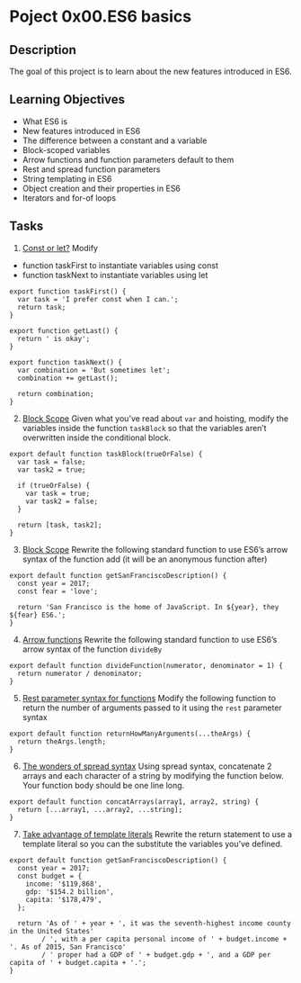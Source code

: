 # Poject 0x00.ES6 basics

## Description
The goal of this project is to learn about the new features introduced in ES6.

## Learning Objectives
- What ES6 is
- New features introduced in ES6
- The difference between a constant and a variable
- Block-scoped variables
- Arrow functions and function parameters default to them
- Rest and spread function parameters
- String templating in ES6
- Object creation and their properties in ES6
- Iterators and for-of loops

## Tasks

1. [Const or let?](./0-constants.js)
Modify
- function taskFirst to instantiate variables using const
- function taskNext to instantiate variables using let
```
export function taskFirst() {
  var task = 'I prefer const when I can.';
  return task;
}

export function getLast() {
  return ' is okay';
}

export function taskNext() {
  var combination = 'But sometimes let';
  combination += getLast();

  return combination;
}
```

2. [Block Scope](./1-block-scoped.js)
Given what you’ve read about ```var``` and hoisting, modify the variables inside the function ```taskBlock``` so that the variables aren’t overwritten inside the conditional block.
```
export default function taskBlock(trueOrFalse) {
  var task = false;
  var task2 = true;

  if (trueOrFalse) {
    var task = true;
    var task2 = false;
  }

  return [task, task2];
}
```

3. [Block Scope](./2-arrow.js)
Rewrite the following standard function to use ES6’s arrow syntax of the function add (it will be an anonymous function after)
```
export default function getSanFranciscoDescription() {
  const year = 2017;
  const fear = 'love';

  return 'San Francisco is the home of JavaScript. In ${year}, they ${fear} ES6.';
}
```

4. [Arrow functions](./3-default-parameter.js)
Rewrite the following standard function to use ES6’s arrow syntax of the function ```divideBy```
```
export default function divideFunction(numerator, denominator = 1) {
  return numerator / denominator;
}
```

5. [Rest parameter syntax for functions](./4-rest-parameter.js)
Modify the following function to return the number of arguments passed to it using the ```rest``` parameter syntax
```
export default function returnHowManyArguments(...theArgs) {
  return theArgs.length;
}
```

6. [The wonders of spread syntax](./5-spread-operator.js)
Using spread syntax, concatenate 2 arrays and each character of a string by modifying the function below. Your function body should be one line long.
```
export default function concatArrays(array1, array2, string) {
  return [...array1, ...array2, ...string];
}
```

7. [Take advantage of template literals](./6-string-interpolation.js)
Rewrite the return statement to use a template literal so you can the substitute the variables you’ve defined.
```
export default function getSanFranciscoDescription() {
  const year = 2017;
  const budget = {
    income: '$119,868',
    gdp: '$154.2 billion',
    capita: '$178,479',
  };

  return 'As of ' + year + ', it was the seventh-highest income county in the United States'
        / ', with a per capita personal income of ' + budget.income + '. As of 2015, San Francisco'
        / ' proper had a GDP of ' + budget.gdp + ', and a GDP per capita of ' + budget.capita + '.';
}
```